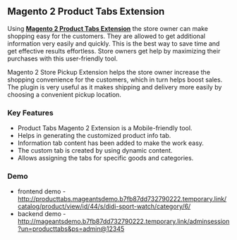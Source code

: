 <body>
	<main>
		<div class="content-wrapper">
			<div class="content-inner">
				<h2>Magento 2 Product Tabs Extension</h2>
				<p>Using <strong><a href="https://www.mageants.com/product-tabs-for-magento-2.html">Magento 2 Product Tabs Extension</a></strong> the store owner can make shopping easy for the customers. They are allowed to get additional information very easily and quickly. This is the best way to save time and get effective results effortless. Store owners get help by maximizing their purchases with this user-friendly tool.</p>
				<p>Magento 2 Store Pickup Extension helps the store owner increase the shopping convenience for the customers, which in turn helps boost sales. The plugin is very useful as it makes shipping and delivery more easily by choosing a convenient pickup location.</p>
				<div class="features-wrapper">
					<h3>Key Features</h3>
					<ul>
						<li>Product Tabs Magento 2 Extension is a Mobile-friendly tool.</li>
						<li>Helps in generating the customized product info tab.</li>
						<li>Information tab content has been added to make the work easy.</li>
						<li>The custom tab is created by using dynamic content.</li>
						<li>Allows assigning the tabs for specific goods and categories.</li>
					</ul>
				</div>
				<div class="more-features">
					<h3>Demo</h3>
					<ul>
						<li>frontend demo - <a href="http://producttabs.mageantsdemo.b7fb87dd732790222.temporary.link/catalog/product/view/id/44/s/didi-sport-watch/category/6/">http://producttabs.mageantsdemo.b7fb87dd732790222.temporary.link/catalog/product/view/id/44/s/didi-sport-watch/category/6/</a></li>
						<li>backend demo - <a href="http://mageantsdemo.b7fb87dd732790222.temporary.link/adminsession?un=producttabs&ps=admin@12345">http://mageantsdemo.b7fb87dd732790222.temporary.link/adminsession?un=producttabs&ps=admin@12345</a></li>
					</ul>
				</div>
			</div>
		</div>
	</main>
</body>
